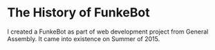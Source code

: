 # The History of FunkeBot

I created a FunkeBot as part of web development project from General Assembly. It came into existence on Summer of 2015. 